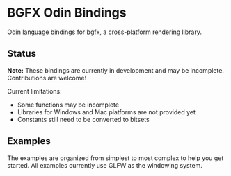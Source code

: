 # BGFX Odin Bindings

Odin language bindings for [bgfx](https://github.com/bkaradzic/bgfx), a cross-platform rendering library.

## Status

**Note:** These bindings are currently in development and may be incomplete. Contributions are welcome!

Current limitations:
- Some functions may be incomplete
- Libraries for Windows and Mac platforms are not provided yet
- Constants still need to be converted to bitsets

## Examples

The examples are organized from simplest to most complex to help you get started. All examples currently use GLFW as the windowing system.

